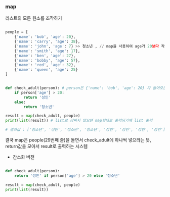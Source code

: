 ### map

리스트의 모든 원소를 조작하기

```python

people = [
    {'name': 'bob', 'age': 20},
    {'name': 'carry', 'age': 38},
    {'name': 'john', 'age': 7} >> 청소년 , // map을 사용하여 age가 20보다 작다면 청소년이라고 바꾸어 출력할 것
    {'name': 'smith', 'age': 17},
    {'name': 'ben', 'age': 27},
    {'name': 'bobby', 'age': 57},
    {'name': 'red', 'age': 32},
    {'name': 'queen', 'age': 25}
]

```


```python

def check_adult(person): # person은 {'name': 'bob', 'age': 20} 가 들어오는 것 
    if person['age'] > 20:
        return '성인'
    else:
        return '청소년'

result = map(check_adult, people)
print(list(result)) # list로 감싸지 않으면 map형태로 출력되기에 list 출력

# 결과값 : ['청소년', '성인', '청소년', '청소년', '성인', '성인', '성인', '성인']

```
결국 map은 people(29번째 줄)을 돌면서 check_adult에 하나씩 넣으라는 뜻, return값을 모아서 result로 출력하는 시스템

- 간소화 버전

```python

def check_adult(person):
    return '성인' if person['age'] > 20 else '청소년'

result = map(check_adult, people)
print(list(result))

```



